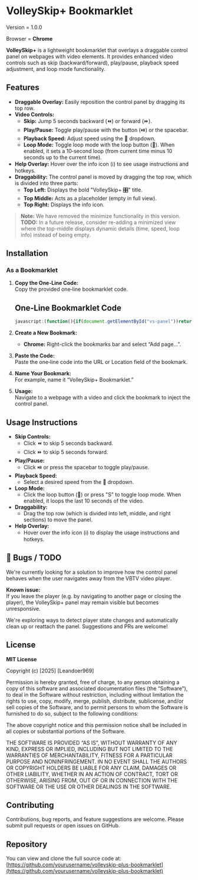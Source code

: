 # VolleySkip+ Bookmarklet

Version = 1.0.0

Browser = **Chrome**

**VolleySkip+** is a lightweight bookmarklet that overlays a draggable control panel on webpages with video elements. It provides enhanced video controls such as skip (backward/forward), play/pause, playback speed adjustment, and loop mode functionality.

## Features

- **Draggable Overlay:** Easily reposition the control panel by dragging its top row.
- **Video Controls:**
  - **Skip:** Jump 5 seconds backward (⏪) or forward (⏩).
  - **Play/Pause:** Toggle play/pause with the button (⏯️) or the spacebar.
  - **Playback Speed:** Adjust speed using the 🚀 dropdown.
  - **Loop Mode:** Toggle loop mode with the loop button (🔁). When enabled, it sets a 10‑second loop (from current time minus 10 seconds up to the current time).
- **Help Overlay:** Hover over the info icon (ℹ️) to see usage instructions and hotkeys.
- **Draggability:** The control panel is moved by dragging the top row, which is divided into three parts:
  - **Top Left:** Displays the bold "VolleySkip+ 🎛️" title.
  - **Top Middle:** Acts as a placeholder (empty in full view).
  - **Top Right:** Displays the info icon.

> **Note:** We have removed the minimize functionality in this version.  
> **TODO:** In a future release, consider re-adding a minimized view where the top-middle displays dynamic details (time, speed, loop info) instead of being empty.

## Installation

### As a Bookmarklet

1. **Copy the One‑Line Code:**  
   Copy the provided one‑line bookmarklet code.

   ## One‑Line Bookmarklet Code

    ```javascript
    javascript:(function(){if(document.getElementById("vs-panel"))return;var s=document.createElement("style");s.textContent="/* TODO: Consider re-adding minimize functionality in the future. */ /* Panel container */#vs-panel{position:fixed;top:20px;right:20px;width:500px;background:rgba(10,10,10,0.9);color:#fff;font-family:sans-serif;border-radius:12px;padding:16px;z-index:9999;box-shadow:0%206px%2012px%20rgba(0,0,0,0.4);user-select:none;}#vs-full{width:100%;}#vs-top-row{display:flex;justify-content:space-between;align-items:center;cursor:move;}#vs-top-left{flex:0%200%20auto;}#vs-top-middle{flex:1;text-align:center;}#vs-top-right{flex:0%200%20auto;}#vs-title{font-weight:bold%20!important;}#vs-extra-controls{margin-top:8px;}#vs-live-info{display:flex;justify-content:space-between;align-items:center;margin-bottom:8px;}#vs-playback-controls%20button,#vs-loop{padding:4px%208px;border:none;border-radius:6px;background:#333;color:#fff;cursor:pointer;transition:transform%200.1s;}#vs-playback-controls%20button:hover,#vs-loop:hover{background:#555;transform:scale(1.1);}#vs-speed-control%20select{margin-left:4px;padding:4px%208px;border:none;border-radius:6px;background:#333;color:#fff;cursor:pointer;}.active-loop{background:green%20!important;}#vs-loop-settings-container{margin-top:8px;display:none;}#vs-loop-settings{border:1px%20solid%20#555;padding:4px;border-radius:8px;display:flex;justify-content:center;align-items:center;font-family:monospace;font-size:12px;}#vs-loop-settings%20button{margin:0%202px;padding:2px%206px;font-size:12px;}#vs-loop-settings%20span{margin:0%204px;}#vs-help-overlay{position:absolute;top:40px;right:20px;background:#f0f0f0;color:#000;padding:8px;border-radius:8px;box-shadow:0%202px%206px%20rgba(0,0,0,0.3);font-size:12px;display:none;z-index:10000;white-space:pre-line;}%22;document.head.appendChild(s);var%20panel=document.createElement(%22div%22);panel.id=%22vs-panel%22;panel.style.right=%2220px%22;panel.style.top=%2220px%22;panel.innerHTML=%60%3Cdiv%20id=%22vs-full%22%3E%3Cdiv%20id=%22vs-top-row%22%3E%3Cdiv%20id=%22vs-top-left%22%3E%3Cspan%20id=%22vs-title%22%3EVolleySkip+%20%F0%9F%8E%9B%EF%B8%8F%3C/span%3E%3C/div%3E%3Cdiv%20id=%22vs-top-middle%22%3E%3C/div%3E%3Cdiv%20id=%22vs-top-right%22%3E%3Cspan%20id=%22vs-info%22%3E%E2%84%B9%EF%B8%8F%3C/span%3E%3C/div%3E%3C/div%3E%3Cdiv%20id=%22vs-extra-controls%22%3E%3Cdiv%20id=%22vs-live-info%22%3E%3Cspan%20id=%22vs-current-time%22%3E%E2%8F%B1%EF%B8%8F%2000:00%3C/span%3E%3Cdiv%20id=%22vs-playback-controls%22%3E%3Cbutton%20id=%22vs-back%22%3E%E2%8F%AA%3C/button%3E%3Cbutton%20id=%22vs-play%22%3E%E2%8F%AF%EF%B8%8F%3C/button%3E%3Cbutton%20id=%22vs-forward%22%3E%E2%8F%A9%3C/button%3E%3C/div%3E%3Cdiv%20id=%22vs-speed-control%22%3E%3Cspan%3E%F0%9F%9A%80%3C/span%3E%3Cselect%20id=%22vs-speed%22%3E%3Coption%20value=\%220.5\%22%3E0.50x%3C/option%3E%3Coption%20value=\%220.75\%22%3E0.75x%3C/option%3E%3Coption%20value=\%221\%22%20selected%3E1.00x%3C/option%3E%3Coption%20value=\%221.25\%22%3E1.25x%3C/option%3E%3Coption%20value=\%221.5\%22%3E1.50x%3C/option%3E%3Coption%20value=\%222\%22%3E2.00x%3C/option%3E%3C/select%3E%3C/div%3E%3Cbutton%20id=%22vs-loop%22%20class=\%22loop-btn\%22%3E%F0%9F%94%81%3C/button%3E%3C/div%3E%3Cdiv%20id=%22vs-loop-settings-container%22%3E%3Cdiv%20id=%22vs-loop-settings%22%3E%3Cspan%20id=\%22vs-loop-start-label\%22%3E%F0%9F%85%B0%EF%B8%8F%3C/span%3E%3Cspan%20id=\%22vs-loop-start-time\%22%3E00:00%3C/span%3E%3Cbutton%20id=\%22vs-loop-start-dec\%22%3E-%3C/button%3E%3Cbutton%20id=\%22vs-loop-start-inc\%22%3E+%3C/button%3E%3Cspan%20id=\%22vs-loop-duration\%22%3E00s%3C/span%3E%3Cbutton%20id=\%22vs-loop-end-dec\%22%3E-%3C/button%3E%3Cbutton%20id=\%22vs-loop-end-inc\%22%3E+%3C/button%3E%3Cspan%20id=\%22vs-loop-end-time\%22%3E00:00%3C/span%3E%3Cspan%20id=\%22vs-loop-end-label\%22%3E%F0%9F%85%B1%EF%B8%8F%3C/span%3E%3C/div%3E%3C/div%3E%3C/div%3E%3C/div%3E%3Cdiv%20id=\%22vs-help-overlay\%22%3E%E2%84%B9%EF%B8%8F%20%20VolleySkip+%20Guide\n%E2%80%A2%20%E2%8F%AA%20/%20%E2%8F%A9%20%E2%80%93%20Skip%205s\n%E2%80%A2%20%E2%8F%AF%EF%B8%8F%20%E2%80%93%20Play/Pause\n%E2%80%A2%20%F0%9F%9A%80%20%E2%80%93%20Change%20playback%20speed\n%E2%80%A2%20%F0%9F%94%81%20%E2%80%93%20Toggle%20Loop%20Mode\n%20%20%20%E2%86%92%20When%20active,%20set%20loop%20A%20and%20B%20using%20[-][+]%20buttons\n%E2%80%A2%20Loop%20duration%20shows%20as%20[XXs]%20in%20middle\n%E2%80%A2%20%F0%9F%85%B0%EF%B8%8F%20and%20%F0%9F%85%B1%EF%B8%8F%20mark%20loop%20start%20and%20end\n%3C/div%3E%60;document.body.appendChild(panel);var%20infoIcon=document.getElementById(%22vs-info%22),backButton=document.getElementById(%22vs-back%22),playButton=document.getElementById(%22vs-play%22),forwardButton=document.getElementById(%22vs-forward%22),speedSelect=document.getElementById(%22vs-speed%22),loopButton=document.getElementById(%22vs-loop%22),currentTimeEl=document.getElementById(%22vs-current-time%22),helpOverlay=document.getElementById(%22vs-help-overlay%22);var%20vsLoopStartDec=document.getElementById(%22vs-loop-start-dec%22),vsLoopStartInc=document.getElementById(%22vs-loop-start-inc%22),vsLoopEndDec=document.getElementById(%22vs-loop-end-dec%22),vsLoopEndInc=document.getElementById(%22vs-loop-end-inc%22);vsLoopStartDec.addEventListener(%22click%22,function(){lStart=Math.max(0,lStart-1);});vsLoopStartInc.addEventListener(%22click%22,function(){lStart=Math.min(lEnd-1,lStart+1);});vsLoopEndDec.addEventListener(%22click%22,function(){lEnd=Math.max(lStart+1,lEnd-1);});vsLoopEndInc.addEventListener(%22click%22,function(){lEnd=lEnd+1;});var%20dragging=false,offsetX=0,offsetY=0;document.getElementById(%22vs-top-row%22).addEventListener(%22mousedown%22,function(e){dragging=true;offsetX=e.clientX-panel.offsetLeft;offsetY=e.clientY-panel.offsetTop;});document.addEventListener(%22mousemove%22,function(e){if(dragging){panel.style.left=(e.clientX-offsetX)+%22px%22;panel.style.top=(e.clientY-offsetY)+%22px%22;}});document.addEventListener(%22mouseup%22,function(){dragging=false;});document.addEventListener(%22fullscreenchange%22,function(){if(document.fullscreenElement){document.fullscreenElement.appendChild(panel);}else{document.body.appendChild(panel);}});var%20video=null;function%20findVideo(){video=document.querySelector(%22video%22);}setInterval(findVideo,500);function%20formatTime(t){var%20m=Math.floor(t/60),s=Math.floor(t%2560);return%20(m%3C10?%220%22:%22%22)+m+%22:%22+(s%3C10?%220%22:%22%22)+s;}function%20formatSec(sec){sec=Math.floor(sec);return%20(sec%3C10?%220%22:%22%22)+sec+%22s%22;}var%20loopActive=false,lStart=0,lEnd=0;function%20updateLiveInfo(){if(!video)return;currentTimeEl.textContent=%22%E2%8F%B1%EF%B8%8F%20%22+formatTime(video.currentTime);speedSelect.value=video.playbackRate;if(loopActive){loopButton.classList.add(%22active-loop%22);document.getElementById(%22vs-loop-settings-container%22).style.display=%22block%22;document.getElementById(%22vs-loop-start-time%22).textContent=formatTime(lStart);document.getElementById(%22vs-loop-end-time%22).textContent=formatTime(lEnd);document.getElementById(%22vs-loop-duration%22).textContent=formatSec(lEnd-lStart);}else{loopButton.classList.remove(%22active-loop%22);document.getElementById(%22vs-loop-settings-container%22).style.display=%22none%22;}}setInterval(updateLiveInfo,500);setInterval(function(){if(loopActive&&video&&video.currentTime%3ElEnd)video.currentTime=lStart;},300);backButton.addEventListener(%22click%22,function(){if(video)video.currentTime-=5;});forwardButton.addEventListener(%22click%22,function(){if(video)video.currentTime+=5;});playButton.addEventListener(%22click%22,function(){if(video){video.paused?video.play():video.pause();}});speedSelect.addEventListener(%22change%22,function(e){if(video)video.playbackRate=parseFloat(e.target.value);});function%20toggleLoop(){if(!video)return;loopActive=!loopActive;if(loopActive){lEnd=video.currentTime;lStart=Math.max(0,video.currentTime-10);}updateLiveInfo();}loopButton.addEventListener(%22click%22,toggleLoop);document.addEventListener(%22keydown%22,function(e){if(!video||%22INPUT%20SELECT%20TEXTAREA%22.includes(e.target.tagName))return;switch(e.key){case%20%22ArrowLeft%22:video.currentTime-=5;break;case%20%22ArrowRight%22:video.currentTime+=5;break;case%20%22ArrowUp%22:video.playbackRate=Math.min(3,video.playbackRate+0.25);break;case%20%22ArrowDown%22:video.playbackRate=Math.max(0.25,video.playbackRate-0.25);break;case%20%22%20%22:video.paused?video.play():video.pause();break;case%20%22s%22:case%20%22S%22:toggleLoop();break;case%20%22a%22:case%20%22A%22:if(video)lStart=video.currentTime;break;case%20%22b%22:case%20%22B%22:if(video)lEnd=video.currentTime;break;case%20%22q%22:case%20%22Q%22:lStart=Math.max(0,lStart-1);break;case%20%22w%22:case%20%22W%22:lStart=Math.min(lEnd-1,lStart+1);break;case%20%22o%22:case%20%22O%22:lEnd=Math.max(lStart+1,lEnd-1);break;case%20%22p%22:case%20%22P%22:lEnd=lEnd+1;break;case%20%22z%22:case%20%22Z%22:if(video)video.currentTime=lStart;break;case%20%22r%22:case%20%22R%22:if(video){video.currentTime=lStart;video.play();}break;}updateLiveInfo();});infoIcon.addEventListener(%22mouseenter%22,function(){helpOverlay.style.display=%22block%22;});infoIcon.addEventListener(%22mouseleave%22,function(){helpOverlay.style.display=%22none%22;});})();
    ```

2. **Create a New Bookmark:**
   - **Chrome:** Right-click the bookmarks bar and select “Add page…”.

3. **Paste the Code:**  
   Paste the one‑line code into the URL or Location field of the bookmark.

4. **Name Your Bookmark:**  
   For example, name it “VolleySkip+ Bookmarklet.”

5. **Usage:**  
   Navigate to a webpage with a video and click the bookmark to inject the control panel.

## Usage Instructions

- **Skip Controls:**  
  - Click ⏪ to skip 5 seconds backward.
  - Click ⏩ to skip 5 seconds forward.
- **Play/Pause:**  
  - Click ⏯️ or press the spacebar to toggle play/pause.
- **Playback Speed:**  
  - Select a desired speed from the 🚀 dropdown.
- **Loop Mode:**  
  - Click the loop button (🔁) or press "S" to toggle loop mode. When enabled, it loops the last 10 seconds of the video.
- **Draggability:**  
  - Drag the top row (which is divided into left, middle, and right sections) to move the panel.
- **Help Overlay:**  
  - Hover over the info icon (ℹ️) to display the usage instructions and hotkeys.


## 🐞 Bugs / TODO

We're currently looking for a solution to improve how the control panel behaves when the user navigates away from the VBTV video player.

**Known issue:**  
If you leave the player (e.g. by navigating to another page or closing the player), the VolleySkip+ panel may remain visible but becomes unresponsive.

We're exploring ways to detect player state changes and automatically clean up or reattach the panel. Suggestions and PRs are welcome!

## License

**MIT License**

Copyright (c) [2025] [Leandoer969]

Permission is hereby granted, free of charge, to any person obtaining a copy
of this software and associated documentation files (the “Software”), to deal
in the Software without restriction, including without limitation the rights
to use, copy, modify, merge, publish, distribute, sublicense, and/or sell
copies of the Software, and to permit persons to whom the Software is
furnished to do so, subject to the following conditions:

The above copyright notice and this permission notice shall be included in all
copies or substantial portions of the Software.

THE SOFTWARE IS PROVIDED “AS IS”, WITHOUT WARRANTY OF ANY KIND, EXPRESS OR
IMPLIED, INCLUDING BUT NOT LIMITED TO THE WARRANTIES OF MERCHANTABILITY,
FITNESS FOR A PARTICULAR PURPOSE AND NONINFRINGEMENT. IN NO EVENT SHALL THE
AUTHORS OR COPYRIGHT HOLDERS BE LIABLE FOR ANY CLAIM, DAMAGES OR OTHER
LIABILITY, WHETHER IN AN ACTION OF CONTRACT, TORT OR OTHERWISE, ARISING FROM,
OUT OF OR IN CONNECTION WITH THE SOFTWARE OR THE USE OR OTHER DEALINGS IN THE
SOFTWARE.

## Contributing

Contributions, bug reports, and feature suggestions are welcome. Please submit pull requests or open issues on GitHub.

## Repository

You can view and clone the full source code at:  
[https://github.com/yourusername/volleyskip-plus-bookmarklet](https://github.com/yourusername/volleyskip-plus-bookmarklet)
